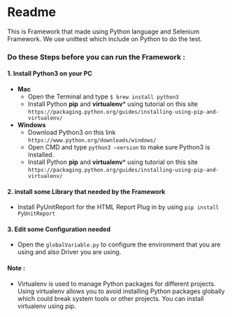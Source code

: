 # Readme

This is Framework that made using Python language and Selenium Framework. We use unittest which include on Python to do the test.

### Do these Steps before you can run the Framework :

#### 1. Install Python3 on your PC
  - **Mac**
    - Open the Terminal and type `$ brew install python3`
    - Install Python **pip** and **virtualenv*** using tutorial on this site `https://packaging.python.org/guides/installing-using-pip-and-virtualenv/`
  - **Windows**
    - Download Python3 on this link `https://www.python.org/downloads/windows/`
    - Open CMD and type `python3 –version` to make sure Python3 is installed.
    - Install Python **pip** and **virtualenv*** using tutorial on this site `https://packaging.python.org/guides/installing-using-pip-and-virtualenv/`
#### 2. install some Library that needed by the Framework
- Install PyUnitReport for the HTML Report Plug in by using `pip install PyUnitReport`
#### 3. Edit some Configuration needed
- Open the `globalVariable.py` to configure the environment that you are using and also Driver you are using.

#### Note :
* Virtualenv is used to manage Python packages for different projects. Using virtualenv allows you to avoid installing Python packages globally which could break system tools or other projects. You can install virtualenv using pip. 
